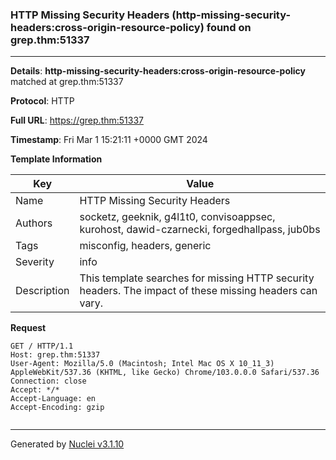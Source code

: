 ### HTTP Missing Security Headers (http-missing-security-headers:cross-origin-resource-policy) found on grep.thm:51337

----
**Details**: **http-missing-security-headers:cross-origin-resource-policy** matched at grep.thm:51337

**Protocol**: HTTP

**Full URL**: https://grep.thm:51337

**Timestamp**: Fri Mar 1 15:21:11 +0000 GMT 2024

**Template Information**

| Key | Value |
| --- | --- |
| Name | HTTP Missing Security Headers |
| Authors | socketz, geeknik, g4l1t0, convisoappsec, kurohost, dawid-czarnecki, forgedhallpass, jub0bs |
| Tags | misconfig, headers, generic |
| Severity | info |
| Description | This template searches for missing HTTP security headers. The impact of these missing headers can vary.<br> |

**Request**
```http
GET / HTTP/1.1
Host: grep.thm:51337
User-Agent: Mozilla/5.0 (Macintosh; Intel Mac OS X 10_11_3) AppleWebKit/537.36 (KHTML, like Gecko) Chrome/103.0.0.0 Safari/537.36
Connection: close
Accept: */*
Accept-Language: en
Accept-Encoding: gzip


```


----

Generated by [Nuclei v3.1.10](https://github.com/projectdiscovery/nuclei)